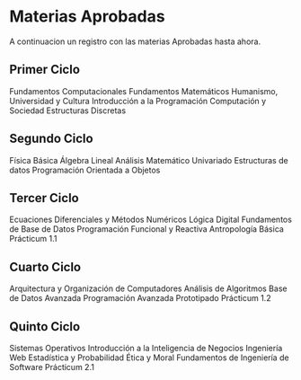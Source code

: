Materias Aprobadas
=======================

A continuacion un registro con las materias Aprobadas hasta ahora.

## Primer Ciclo

Fundamentos Computacionales
Fundamentos Matemáticos
Humanismo, Universidad y Cultura
Introducción a la Programación
Computación y Sociedad
Estructuras Discretas

## Segundo Ciclo

Física Básica
Álgebra  Lineal
Análisis Matemático Univariado
Estructuras de datos
Programación Orientada a Objetos

## Tercer Ciclo

Ecuaciones Diferenciales y Métodos Numéricos
Lógica Digital
Fundamentos de Base de Datos
Programación Funcional y Reactiva
Antropología Básica
Prácticum 1.1

## Cuarto Ciclo

Arquitectura y Organización de Computadores
Análisis de Algoritmos
Base de Datos Avanzada
Programación Avanzada
Prototipado
Prácticum 1.2

## Quinto Ciclo

Sistemas Operativos
Introducción a la Inteligencia de Negocios
Ingeniería Web
Estadística y Probabilidad
Ética y Moral
Fundamentos de Ingeniería de Software
Prácticum 2.1





